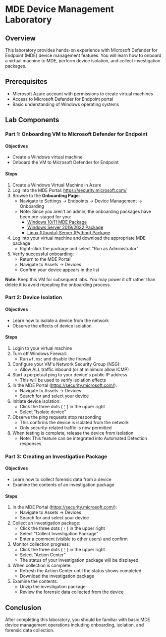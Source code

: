 # MDE Device Management Laboratory

## Overview
This laboratory provides hands-on experience with Microsoft Defender for Endpoint (MDE) device management features. You will learn how to onboard a virtual machine to MDE, perform device isolation, and collect investigation packages.

## Prerequisites
- Microsoft Azure account with permissions to create virtual machines
- Access to Microsoft Defender for Endpoint portal
- Basic understanding of Windows operating systems

## Lab Components

### Part 1: Onboarding VM to Microsoft Defender for Endpoint

#### Objectives
- Create a Windows virtual machine
- Onboard the VM to Microsoft Defender for Endpoint

#### Steps
1. Create a Windows Virtual Machine in Azure
2. Log into the MDE Portal: https://security.microsoft.com/
3. Browse to the **Onboarding Page**:
   - Navigate to Settings → Endpoints → Device Management → Onboarding
   - Note: Since you aren't an admin, the onboarding packages have been pre-staged for you:
     - [Windows 10/11 MDE Package](https://sacyberrange00.blob.core.windows.net/mde-agents/Windows-10-and-11-GatewayWindowsDefenderATPOnboardingPackage.zip)
     - [Windows Server 2019/2022 Package](https://sacyberrange00.blob.core.windows.net/mde-agents/Windows-Server-2019-and-2022-GatewayWindowsDefenderATPOnboardingPackage.zip)
     - [Linux (Ubuntu) Server (Python) Package](https://sacyberrange00.blob.core.windows.net/mde-agents/Linux-Server-GatewayWindowsDefenderATPOnboardingPackage.zip)
4. Log into your virtual machine and download the appropriate MDE package
   - Right-click the package and select "Run as Administrator"
5. Verify successful onboarding:
   - Return to the MDE Portal
   - Navigate to Assets → Devices
   - Confirm your device appears in the list

**Note:** Keep this VM for subsequent labs. You may power it off rather than delete it to avoid repeating the onboarding process.

### Part 2: Device Isolation

#### Objectives
- Learn how to isolate a device from the network
- Observe the effects of device isolation

#### Steps
1. Login to your virtual machine
2. Turn off Windows Firewall:
   - Run `wf.msc` and disable the firewall
3. Configure your VM's Network Security Group (NSG):
   - Allow ALL traffic inbound (or at minimum allow ICMP)
4. Start a perpetual ping to your device's public IP address
   - This will be used to verify isolation effects
5. In the MDE Portal (https://security.microsoft.com/):
   - Navigate to Assets → Devices
   - Search for and select your device
6. Initiate device isolation:
   - Click the three dots (⋮) in the upper right
   - Select "Isolate device"
7. Observe the ping requests stop responding
   - This confirms the device is isolated from the network
   - Only security-related traffic is now permitted
8. When testing is complete, release the device from isolation
   - Note: This feature can be integrated into Automated Detection responses

### Part 3: Creating an Investigation Package

#### Objectives
- Learn how to collect forensic data from a device
- Examine the contents of an investigation package

#### Steps
1. In the MDE Portal (https://security.microsoft.com/):
   - Navigate to Assets → Devices
   - Search for and select your device
2. Collect an investigation package:
   - Click the three dots (⋮) in the upper right
   - Select "Collect Investigation Package"
   - Enter a comment (visible to other users) and confirm
3. Monitor collection progress:
   - Click the three dots (⋮) in the upper right
   - Select "Action Center"
   - The status of your investigation package will be displayed
4. When collection is complete:
   - Refresh the Action Center until the status shows completed
   - Download the investigation package
5. Examine the contents:
   - Unzip the investigation package
   - Review the forensic data collected from the device

## Conclusion
After completing this laboratory, you should be familiar with basic MDE device management operations including onboarding, isolation, and forensic data collection.
